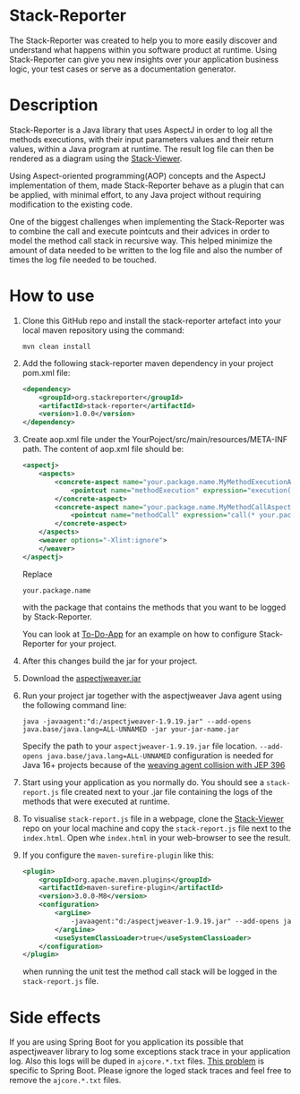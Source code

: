 # Stack-Reporter

The Stack-Reporter was created to help you to more easily discover and understand what happens within you software product at runtime.
Using Stack-Reporter can give you new insights over your application business logic, your test cases or serve as a documentation generator.

# Description

Stack-Reporter is a Java library that uses AspectJ in order to log all the methods executions, with their input parameters values and their return values, within a Java program at runtime.
The result log file can then be rendered as a diagram using the [Stack-Viewer](https://github.com/andreiursudev/stack-viewer).

Using Aspect-oriented programming(AOP) concepts and the AspectJ implementation of them, made Stack-Reporter behave as a plugin that can be applied, with minimal effort, to any Java project without requiring modification to the existing code.

One of the biggest challenges when implementing the Stack-Reporter was to combine the call and execute pointcuts and their advices in order to model the method call stack in recursive way.
This helped minimize the amount of data needed to be written to the log file and also the number of times the log file needed to be touched.

# How to use
1. Clone this GitHub repo and install the stack-reporter artefact into your local maven repository using the command:
    ```
    mvn clean install
    ```
2. Add the following stack-reporter maven dependency in your project pom.xml file:
    ```xml
    <dependency>
        <groupId>org.stackreporter</groupId>
        <artifactId>stack-reporter</artifactId>
        <version>1.0.0</version>
    </dependency>
    ```
3. Create aop.xml file under the YourPoject/src/main/resources/META-INF path. The content of aop.xml file should be:
    ```xml
    <aspectj>
        <aspects>
            <concrete-aspect name="your.package.name.MyMethodExecutionAspect" extends="org.stackreporter.aspect.MethodExecutionAspect">
                <pointcut name="methodExecution" expression="execution(* your.package.name..*(..))"/>
            </concrete-aspect>
            <concrete-aspect name="your.package.name.MyMethodCallAspect" extends="org.stackreporter.aspect.MethodCallAspect">
                <pointcut name="methodCall" expression="call(* your.package.name..*(..))"/>
            </concrete-aspect>
        </aspects>
        <weaver options="-Xlint:ignore">
        </weaver>
    </aspectj>
    ```
    Replace
    ```
    your.package.name
    ```
    with the package that contains the methods that you want to be logged by Stack-Reporter. 

    You can look at [To-Do-App](https://github.com/andreiursudev/to-do-app) for an example on how to configure Stack-Reporter for your project.
4. After this changes build the jar for your project.
5. Download the [aspectjweaver.jar](https://repo1.maven.org/maven2/org/aspectj/aspectjweaver/1.9.19/aspectjweaver-1.9.19.jar)
6. Run your project jar together with the aspectjweaver Java agent using the following command line:
    ```shell
    java -javaagent:"d:/aspectjweaver-1.9.19.jar" --add-opens java.base/java.lang=ALL-UNNAMED -jar your-jar-name.jar
    ```
    Specify the path to your `aspectjweaver-1.9.19.jar` file location.
    `--add-opens java.base/java.lang=ALL-UNNAMED` configuration is needed for Java 16+ projects because of the [weaving agent collision with JEP 396](https://github.com/eclipse/org.aspectj/blob/d17189c430a7ffd1ec966759a93b3ed348766650/docs/dist/doc/README-197.html#L71-L79)
7. Start using your application as you normally do. You should see a `stack-report.js` file created next to your .jar file containing the logs of the methods that were executed at runtime.
8. To visualise `stack-report.js` file in a webpage, clone the [Stack-Viewer](https://github.com/andreiursudev/stack-viewer) repo on your local machine and copy the `stack-report.js` file next to the `index.html`. Open whe `index.html` in your web-browser to see the result.
9. If you configure the `maven-surefire-plugin` like this:
    ```xml
    <plugin>
        <groupId>org.apache.maven.plugins</groupId>
        <artifactId>maven-surefire-plugin</artifactId>
        <version>3.0.0-M8</version>
        <configuration>
            <argLine>
                -javaagent:"d:/aspectjweaver-1.9.19.jar" --add-opens java.base/java.lang=ALL-UNNAMED
            </argLine>
            <useSystemClassLoader>true</useSystemClassLoader>
        </configuration>
    </plugin>
    ```
    when running the unit test the method call stack will be logged in the `stack-report.js` file.

# Side effects
If you are using Spring Boot for you application its possible that aspectjweaver library to log some exceptions stack trace in your application log. Also this logs will be duped in `ajcore.*.txt` files.
[This problem](https://github.com/spring-projects/spring-framework/issues/27650) is specific to Spring Boot.
Please ignore the loged stack traces and feel free to remove the `ajcore.*.txt` files.
